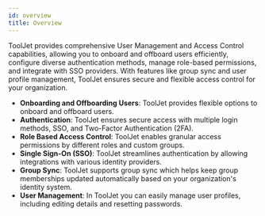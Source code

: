 ```yaml
---
id: overview
title: Overview
---
```


ToolJet provides comprehensive User Management and Access Control capabilities, allowing you to onboard and offboard users efficiently, configure diverse authentication methods, manage role-based permissions, and integrate with SSO providers. With features like group sync and user profile management, ToolJet ensures secure and flexible access control for your organization.

- **Onboarding and Offboarding Users**: ToolJet provides flexible options to onboard and offboard users.
- **Authentication**: ToolJet ensures secure access with multiple login methods, SSO, and Two-Factor Authentication (2FA). 
- **Role Based Access Control**: ToolJet enables granular access permissions by different roles and custom groups.
- **Single Sign-On (SSO)**: ToolJet streamlines authentication by allowing integrations with various identity providers.
- **Group Sync**: ToolJet supports group sync which helps keep group memberships updated automatically based on your organization's identity system.
- **User Management**: In ToolJet you can easily manage user profiles, including editing details and resetting passwords.
